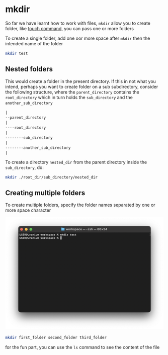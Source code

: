 # mkdir

So far we have learnt how to work with files, `mkdir` allow you to create
folder, like [touch command](./touch.md), you can pass one or more folders

To create a single folder, add one oor more space after `mkdir` then the
intended name of the folder

```sh
mkdir test
```

## Nested folders

This would create a folder in the present directory. If this in not what you
intend, perhaps you want to create folder on a sub subdirectory, consider the
following structure, where the `parent_directory` contains the `root_directory`
which in turn holds the `sub_directory` and the `another_sub_directory`

```
|
--parent_directory
|
----root_directory 
|
--------sub_directory
|
--------another_sub_directory
|
```

To create a directory `nested_dir` from the parent directory inside the
`sub_directory`, do:

```sh
mkdir ./root_dir/sub_directory/nested_dir
```

## Creating multiple folders

To create multiple folders, specify the folder names separated by one or more
space character

![mkdir](../../assets/shell-scripting/mkdir.png)

```sh
mkdir first_folder second_folder third_folder
```

for the fun part, you can use the `ls` command to see the content of the file
